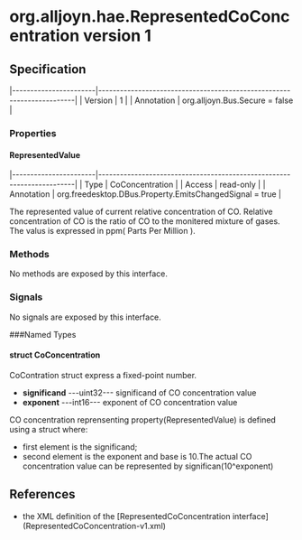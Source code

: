 # org.alljoyn.hae.RepresentedCoConcentration version 1

## Specification

|-----------------------|-----------------------------------------------------------------------|
| Version               | 1                                                                     |
| Annotation            | org.alljoyn.Bus.Secure = false                                        |

### Properties

#### RepresentedValue

|-----------------------|-----------------------------------------------------------------------|
| Type                  | CoConcentration                                                       |
| Access                | read-only                                                             |
| Annotation            | org.freedesktop.DBus.Property.EmitsChangedSignal = true               |

The represented value of current relative concentration of CO.
Relative concentration of CO is the ratio of CO to the monitered mixture of gases.
The valus is expressed in ppm( Parts Per Million ).

### Methods

No methods are exposed by this interface.

### Signals

No signals are exposed by this interface.

###Named Types
#### struct CoConcentration
CoContration struct express a fixed-point number.
  * **significand**  ---uint32--- significand of CO concentration value
  * **exponent**  ---int16--- exponent of CO concentration value

CO concentration reprensenting property(RepresentedValue) is defined using a
struct where:
  * first element is the significand;
  * second element is the exponent and base is 10.The actual CO concentration
    value 
    can be represented by significan(10^exponent)
## References
  * the XML definition of the [RepresentedCoConcentration interface]
    (RepresentedCoConcentration-v1.xml)

